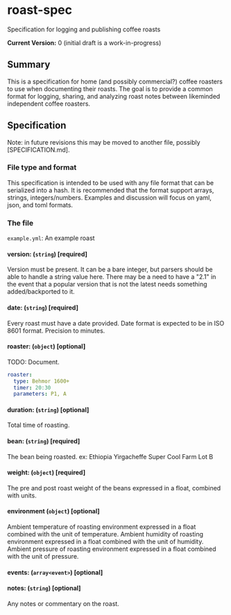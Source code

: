# roast-spec
Specification for logging and publishing coffee roasts

**Current Version:** 0 (initial draft is a work-in-progress)

## Summary

This is a specification for home (and possibly commercial?) coffee roasters to use when documenting their roasts.
The goal is to provide a common format for logging, sharing, and analyzing roast notes between likeminded independent
coffee roasters.

## Specification

Note: in future revisions this may be moved to another file, possibly [SPECIFICATION.md].

### File type and format

This specification is intended to be used with any file format that can be serialized into a hash.  It is recommended that the
format support arrays, strings, integers/numbers.  Examples and discussion will focus on yaml, json, and toml formats.

### The file

`example.yml`: An example roast

#### version: (`string`) [required]

Version must be present.  It can be a bare integer, but parsers should be able to handle a string value here.  There may be a
need to have a "2.1" in the event that a popular version that is not the latest needs something added/backported to it.

#### date: (`string`) [required]

Every roast must have a date provided.  Date format is expected to be in ISO 8601 format. Precision to minutes.

#### roaster: (`object`) [optional]

TODO: Document.

```yaml
roaster:
  type: Behmor 1600+
  timer: 20:30
  parameters: P1, A
```

#### duration: (`string`) [optional]

Total time of roasting.

#### bean: (`string`) [required]

The bean being roasted.  ex: Ethiopia Yirgacheffe Super Cool Farm Lot B

#### weight: (`object`) [required]

The pre and post roast weight of the beans expressed in a float, combined with units.

#### environment (`object`) [optional]

Ambient temperature of roasting environment expressed in a float combined with the unit of temperature.
Ambient humidity of roasting environment expressed in a float combined with the unit of humidity.
Ambient pressure of roasting environment expressed in a float combined with the unit of pressure.

#### events: (`array<event>`) [optional]

#### notes: (`string`) [optional]

Any notes or commentary on the roast.

